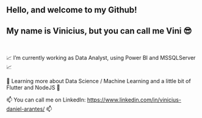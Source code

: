 ## Hello, and welcome to my Github!
## My name is Vinicius, but you can call me Vini 😎

<br/>

📈 I’m currently working as Data Analyst, using Power BI and MSSQLServer 📈

🤖 Learning more about Data Science / Machine Learning and a little bit of Flutter and NodeJS 🤖

📫 You can call me on LinkedIn: https://www.linkedin.com/in/vinicius-daniel-arantes/ 📫
